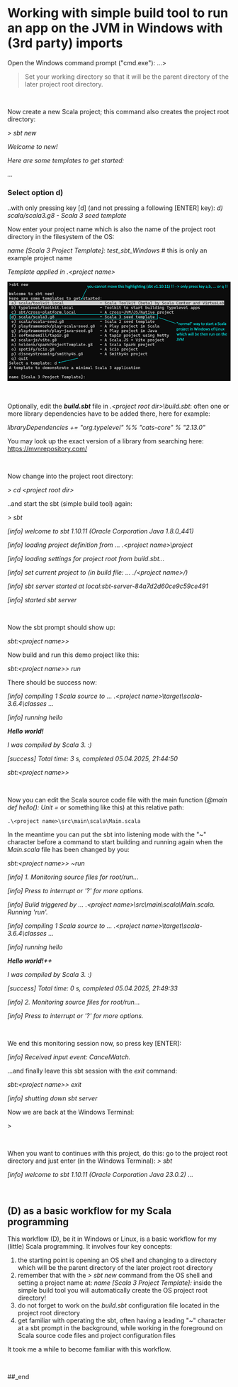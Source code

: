 # Working with simple build tool to run an app on the JVM in Windows with (3rd party) imports

Open the Windows command prompt ("cmd.exe"): ...\> 

> Set your working directory so that it will be the parent directory of the later project root directory.

<br/>

Now create a new Scala project; this command also creates the project root directory:

_\> sbt new_

_Welcome to  new!_

_Here are some templates to get started:_

_..._

### Select option d)

..with only pressing key [d] (and not pressing a following [ENTER] key): _d) scala/scala3.g8 - Scala 3 seed template_

Now enter your project name which is also the name of the project root directory in the filesystem of the OS:

_name [Scala 3 Project Template]:_ _test_sbt_Windows_  # this is only an example project name

_Template applied in .\<project name>_
	
![plot](https://github.com/practicalcomputerscience/MicrobenchmarkGPHLlanguages/blob/main/03%20-%20source%20code/01%20-%20imperative%20languages/Scala/Running%20and%20building%20Scala%20programs%20-%20baby%20steps/sbt_new_Windows.png)

<br/>

Optionally, edit the _**build.sbt**_ file in _.\<project root dir>\build.sbt_: often one or more library dependencies have to be added there, here for example:

_libraryDependencies += "org.typelevel" %% "cats-core" % "2.13.0"_

You may look up the exact version of a library from searching here: https://mvnrepository.com/
	
<br/>

Now change into the project root directory:

_\> cd \<project root dir\>_

..and start the sbt (simple build tool) again:

_\> sbt_

_[info] welcome to sbt 1.10.11 (Oracle Corporation Java 1.8.0_441)_

_[info] loading project definition from ... .\<project name>\project_

_[info] loading settings for project root from build.sbt..._

_[info] set current project to <project name> (in build file: ... ./\<project name\>/)_

_[info] sbt server started at local:sbt-server-84a7d2d60ce9c59ce491_

_[info] started sbt server_

<br/>

Now the sbt prompt should show up:

_sbt:\<project name\>>_


Now build and run this demo project like this:

_sbt:\<project name\>> run_

There should be success now:

 _[info] compiling 1 Scala source to … .\<project name>\target\scala-3.6.4\classes ..._

_[info] running hello_

_**Hello world!**_

_I was compiled by Scala 3. :)_

_[success] Total time: 3 s, completed 05.04.2025, 21:44:50_

_sbt:\<project name\>>_

<br/>
 
Now you can edit the Scala source code file with the main function (_@main def hello(): Unit =_ or something like this) at this relative path:

```
.\<project name>\src\main\scala\Main.scala
```

In the meantime you can put the sbt into listening mode with the "~" character before a command to start building and running again when the _Main.scala_ file has been changed by you:

 _sbt:\<project name\>> ~run_

_[info] 1. Monitoring source files for root/run..._

_[info]    Press <enter> to interrupt or '?' for more options._

_[info] Build triggered by … .\<project name>\src\main\scala\Main.scala. Running 'run'._
	
_[info] compiling 1 Scala source to … .\<project name>\target\scala-3.6.4\classes ..._

_[info] running hello_

_**Hello world!++**_

_I was compiled by Scala 3. :)_

_[success] Total time: 0 s, completed 05.04.2025, 21:49:33_

_[info] 2. Monitoring source files for root/run..._

_[info]    Press <enter> to interrupt or '?' for more options._

<br/>

We end this monitoring session now, so press key [ENTER]:

_[info] Received input event: CancelWatch._

...and finally leave this sbt session with the _exit_ command:

_sbt:\<project name\>> exit_

_[info] shutting down sbt server_

Now we are back at the Windows Terminal:

\>

<br/>

When you want to continues with this project, do this: go to the project root directory and just enter (in the Windows Terminal): _\> sbt_

_[info] welcome to sbt 1.10.11 (Oracle Corporation Java 23.0.2)_
_..._

<br/>

## (D) as a basic workflow for my Scala programming

This workflow (D), be it in Windows or Linux, is a basic workflow for my (little) Scala programming. It involves four key concepts:

1. the starting point is opening an OS shell and changing to a directory which will be the parent directory of the later project root directory
2. remember that with the _> sbt new_ command from the OS shell and setting a project name at: _name [Scala 3 Project Template]:_ inside the simple build tool you will automatically create the OS project root directory!
3. do not forget to work on the _build.sbt_ configuration file located in the project root directory
4. get familiar with operating the sbt, often having a leading "~" character at a sbt prompt in the background, while working in the foreground on Scala source code files and project configuration files

It took me a while to become familiar with this workflow.

<br/>

##_end
